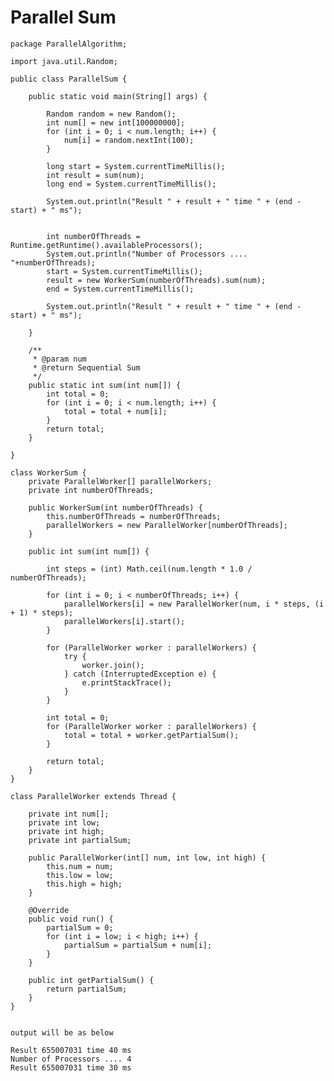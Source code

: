# Parallel Sum 

    package ParallelAlgorithm;
    
    import java.util.Random;
    
    public class ParallelSum {
    
        public static void main(String[] args) {
    
            Random random = new Random();
            int num[] = new int[100000000];
            for (int i = 0; i < num.length; i++) {
                num[i] = random.nextInt(100);
            }
    
            long start = System.currentTimeMillis();
            int result = sum(num);
            long end = System.currentTimeMillis();
    
            System.out.println("Result " + result + " time " + (end - start) + " ms");
    
    
            int numberOfThreads = Runtime.getRuntime().availableProcessors();
            System.out.println("Number of Processors .... "+numberOfThreads);
            start = System.currentTimeMillis();
            result = new WorkerSum(numberOfThreads).sum(num);
            end = System.currentTimeMillis();
    
            System.out.println("Result " + result + " time " + (end - start) + " ms");
    
        }
    
        /**
         * @param num
         * @return Sequential Sum
         */
        public static int sum(int num[]) {
            int total = 0;
            for (int i = 0; i < num.length; i++) {
                total = total + num[i];
            }
            return total;
        }
    
    }
    
    class WorkerSum {
        private ParallelWorker[] parallelWorkers;
        private int numberOfThreads;
    
        public WorkerSum(int numberOfThreads) {
            this.numberOfThreads = numberOfThreads;
            parallelWorkers = new ParallelWorker[numberOfThreads];
        }
    
        public int sum(int num[]) {
    
            int steps = (int) Math.ceil(num.length * 1.0 / numberOfThreads);
    
            for (int i = 0; i < numberOfThreads; i++) {
                parallelWorkers[i] = new ParallelWorker(num, i * steps, (i + 1) * steps);
                parallelWorkers[i].start();
            }
    
            for (ParallelWorker worker : parallelWorkers) {
                try {
                    worker.join();
                } catch (InterruptedException e) {
                    e.printStackTrace();
                }
            }
    
            int total = 0;
            for (ParallelWorker worker : parallelWorkers) {
                total = total + worker.getPartialSum();
            }
    
            return total;
        }
    }
    
    class ParallelWorker extends Thread {
    
        private int num[];
        private int low;
        private int high;
        private int partialSum;
    
        public ParallelWorker(int[] num, int low, int high) {
            this.num = num;
            this.low = low;
            this.high = high;
        }
    
        @Override
        public void run() {
            partialSum = 0;
            for (int i = low; i < high; i++) {
                partialSum = partialSum + num[i];
            }
        }
    
        public int getPartialSum() {
            return partialSum;
        }
    }


    output will be as below
    
    Result 655007031 time 40 ms
    Number of Processors .... 4
    Result 655007031 time 30 ms